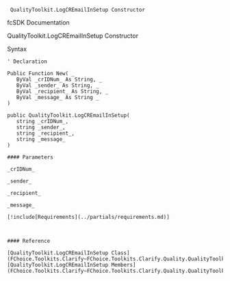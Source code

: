 ﻿     QualityToolkit.LogCREmailInSetup Constructor                                                   

fcSDK Documentation

QualityToolkit.LogCREmailInSetup Constructor

Syntax

```vbnet
' Declaration

Public Function New( _
   ByVal _crIDNum_ As String, _
   ByVal _sender_ As String, _
   ByVal _recipient_ As String, _
   ByVal _message_ As String _
)

public QualityToolkit.LogCREmailInSetup( 
   string _crIDNum_,
   string _sender_,
   string _recipient_,
   string _message_
)

#### Parameters

_crIDNum_

_sender_

_recipient_

_message_

[!include[Requirements](../partials/requirements.md)]



#### Reference

[QualityToolkit.LogCREmailInSetup Class](FChoice.Toolkits.Clarify~FChoice.Toolkits.Clarify.Quality.QualityToolkit+LogCREmailInSetup.md)  
[QualityToolkit.LogCREmailInSetup Members](FChoice.Toolkits.Clarify~FChoice.Toolkits.Clarify.Quality.QualityToolkit+LogCREmailInSetup_members.md)